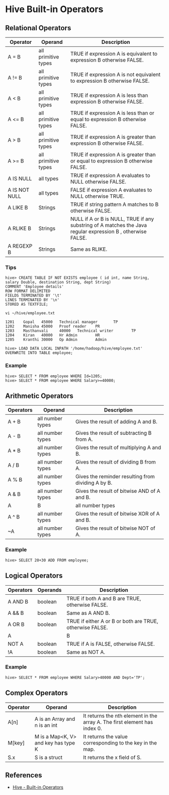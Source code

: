 # Hive Built-in Operators

## Relational Operators
Operator | Operand | Description
---|---|-----
A = B | all primitive types | TRUE if expression A is equivalent to expression B otherwise FALSE.
A != B | all primitive types | TRUE if expression A is not equivalent to expression B otherwise FALSE.
A < B | all primitive types | TRUE if expression A is less than expression B otherwise FALSE.
A <= B | all primitive types | TRUE if expression A is less than or equal to expression B otherwise FALSE.
A > B | all primitive types | TRUE if expression A is greater than expression B otherwise FALSE.
A >= B | all primitive types | TRUE if expression A is greater than or equal to expression B otherwise FALSE.
A IS NULL | all types | TRUE if expression A evaluates to NULL otherwise FALSE.
A IS NOT NULL | all types | FALSE if expression A evaluates to NULL otherwise TRUE.
A LIKE B | Strings | TRUE if string pattern A matches to B otherwise FALSE.
A RLIKE B | Strings | NULL if A or B is NULL, TRUE if any substring of A matches the Java regular expression B , otherwise FALSE.
A REGEXP B | Strings | Same as RLIKE.

### Tips
```
hive> CREATE TABLE IF NOT EXISTS employee ( id int, name String,
salary Double, destination String, dept String)
COMMENT 'Employee details'
ROW FORMAT DELIMITED
FIELDS TERMINATED BY '\t'
LINES TERMINATED BY '\n'
STORED AS TEXTFILE;
```

`vi ~/hive/employee.txt`
```
1201    Gopal   45000   Technical manager       TP
1202    Manisha 45000   Proof reader    PR
1203    Masthanvali     40000   Technical writer        TP
1204    Kiran   40000   Hr Admin        HR
1205    Kranthi 30000   Op Admin        Admin
```
```
hive> LOAD DATA LOCAL INPATH '/home/hadoop/hive/employee.txt'
OVERWRITE INTO TABLE employee;
```

### Example
```
hive> SELECT * FROM employee WHERE Id=1205;
hive> SELECT * FROM employee WHERE Salary>=40000;
```

## Arithmetic Operators
Operators | Operand | Description
---|---|-----
A + B | all number types | Gives the result of adding A and B.
A - B | all number types | Gives the result of subtracting B from A.
A * B | all number types | Gives the result of multiplying A and B.
A / B | all number types | Gives the result of dividing B from A.
A % B | all number types | Gives the reminder resulting from dividing A by B.
A & B | all number types | Gives the result of bitwise AND of A and B.
A | B | all number types | Gives the result of bitwise OR of A and B.
A ^ B | all number types | Gives the result of bitwise XOR of A and B.
~A | all number types | Gives the result of bitwise NOT of A.

### Example
```
hive> SELECT 20+30 ADD FROM employee;
```

## Logical Operators
Operators | Operands | Description
---|---|-----
A AND B | boolean | TRUE if both A and B are TRUE, otherwise FALSE.
A && B | boolean | Same as A AND B.
A OR B | boolean | TRUE if either A or B or both are TRUE, otherwise FALSE.
A || B | boolean | Same as A OR B.
NOT A | boolean | TRUE if A is FALSE, otherwise FALSE.
!A | boolean | Same as NOT A.

### Example
```
hive> SELECT * FROM employee WHERE Salary>40000 AND Dept='TP';
```

## Complex Operators
Operator | Operand | Description
---|---|-----
A[n] | A is an Array and n is an int | It returns the nth element in the array A. The first element has index 0.
M[key] | M is a Map<K, V> and key has type K | It returns the value corresponding to the key in the map.
S.x | S is a struct | It returns the x field of S.

## References
- [Hive - Built-in Operators](https://www.tutorialspoint.com/hive/hive_built_in_operators.htm)